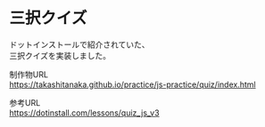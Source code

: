 # 三択クイズ

ドットインストールで紹介されていた、  
三択クイズを実装しました。

制作物URL  
https://takashitanaka.github.io/practice/js-practice/quiz/index.html

参考URL  
https://dotinstall.com/lessons/quiz_js_v3
